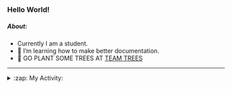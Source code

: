 ### Hello World!

##### About:
- Currently I am a student.
- 🌱 I’m learning how to make better documentation.
- 🌱 GO PLANT SOME TREES AT [TEAM TREES](https://teamtrees.org/)

---
<details>
  <summary>:zap: My Activity:</summary>
  
<!--START_SECTION:waka-->
![Code Time](http://img.shields.io/badge/Code%20Time-1%2C041%20hrs%2056%20mins-blue)

**I'm a Night 🦉** 

```text
🌞 Morning                124 commits         ██░░░░░░░░░░░░░░░░░░░░░░░   08.46 % 
🌆 Daytime                519 commits         █████████░░░░░░░░░░░░░░░░   35.43 % 
🌃 Evening                391 commits         ███████░░░░░░░░░░░░░░░░░░   26.69 % 
🌙 Night                  431 commits         ███████░░░░░░░░░░░░░░░░░░   29.42 % 
```
📅 **I'm Most Productive on Wednesday** 

```text
Monday                   225 commits         ████░░░░░░░░░░░░░░░░░░░░░   15.36 % 
Tuesday                  211 commits         ████░░░░░░░░░░░░░░░░░░░░░   14.40 % 
Wednesday                342 commits         ██████░░░░░░░░░░░░░░░░░░░   23.34 % 
Thursday                 155 commits         ███░░░░░░░░░░░░░░░░░░░░░░   10.58 % 
Friday                   170 commits         ███░░░░░░░░░░░░░░░░░░░░░░   11.60 % 
Saturday                 120 commits         ██░░░░░░░░░░░░░░░░░░░░░░░   08.19 % 
Sunday                   242 commits         ████░░░░░░░░░░░░░░░░░░░░░   16.52 % 
```


📊 **This Week I Spent My Time On** 

```text
🔥 Editors: 
VS Code                  3 hrs 2 mins        █████████████████████████   100.00 % 

🐱‍💻 Projects: 
CSF22                    3 hrs 2 mins        █████████████████████████   100.00 % 
```


 Last Updated on 25/02/2023 06:03:07 UTC
<!--END_SECTION:waka-->
</details>
